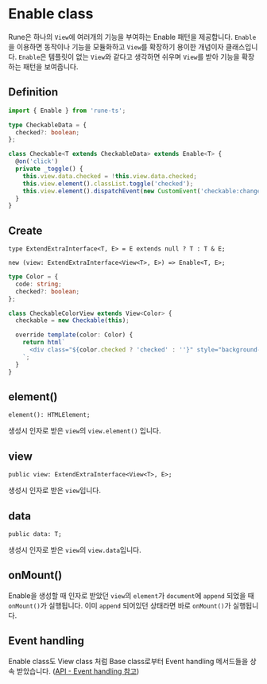 # Enable class

Rune은 하나의 `View`에 여러개의 기능을 부여하는 Enable 패턴을 제공합니다. `Enable`을 이용하면 동작이나 기능을 모듈화하고 `View`를 확장하기 용이한 개념이자 클래스입니다. `Enable`은 템플릿이 없는 `View`와 같다고 생각하면 쉬우며 `View`를 받아 기능을 확장하는 패턴을 보여줍니다.

## Definition

```typescript
import { Enable } from 'rune-ts';

type CheckableData = {
  checked?: boolean;
};

class Checkable<T extends CheckableData> extends Enable<T> {
  @on('click')
  private _toggle() {
    this.view.data.checked = !this.view.data.checked;
    this.view.element().classList.toggle('checked');
    this.view.element().dispatchEvent(new CustomEvent('checkable:change', { bubbles: true }));
  }
}
```

## Create

```
type ExtendExtraInterface<T, E> = E extends null ? T : T & E;

new (view: ExtendExtraInterface<View<T>, E>) => Enable<T, E>;
```

```typescript
type Color = {
  code: string;
  checked?: boolean;
};

class CheckableColorView extends View<Color> {
  checkable = new Checkable(this);

  override template(color: Color) {
    return html`
      <div class="${color.checked ? 'checked' : ''}" style="background-color: ${color.code}"></div>
    `;
  }
}
```

## element()

`element(): HTMLElement;`

생성시 인자로 받은 `view`의 `view.element()` 입니다.

## view

`public view: ExtendExtraInterface<View<T>, E>;`

생성시 인자로 받은 `view`입니다.

## data

`public data: T;`

생성시 인자로 받은 `view`의 `view.data`입니다.

## onMount()

Enable을 생성할 때 인자로 받았던 `view`의 `element`가 `document`에 `append` 되었을 때 `onMount()`가 실행됩니다. 이미 `append` 되어있던 상태라면 바로 `onMount()`가 실행됩니다.

## Event handling

Enable class도 View class 처럼 Base class로부터 Event handling 메서드들을 상속 받았습니다. ([API - Event handling 참고](/ko/api/event.html))
